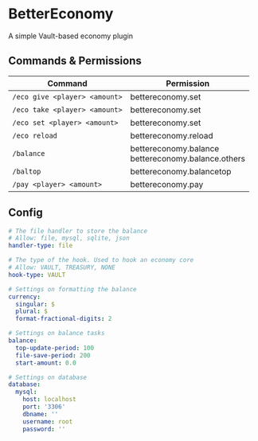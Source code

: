 # BetterEconomy
A simple Vault-based economy plugin

## Commands & Permissions
| Command | Permission |
| --- | --- |
| `/eco give <player> <amount>` | bettereconomy.set |
| `/eco take <player> <amount>` | bettereconomy.set |
| `/eco set <player> <amount>` | bettereconomy.set |
| `/eco reload` | bettereconomy.reload |
| `/balance` | bettereconomy.balance<br>bettereconomy.balance.others |
| `/baltop`| bettereconomy.balancetop |
| `/pay <player> <amount>` | bettereconomy.pay |

## Config
```yaml
# The file handler to store the balance
# Allow: file, mysql, sqlite, json
handler-type: file

# The type of the hook. Used to hook an economy core
# Allow: VAULT, TREASURY, NONE
hook-type: VAULT

# Settings on formatting the balance
currency:
  singular: $
  plural: $
  format-fractional-digits: 2

# Settings on balance tasks
balance:
  top-update-period: 100
  file-save-period: 200
  start-amount: 0.0

# Settings on database
database:
  mysql:
    host: localhost
    port: '3306'
    dbname: ''
    username: root
    password: ''
```

